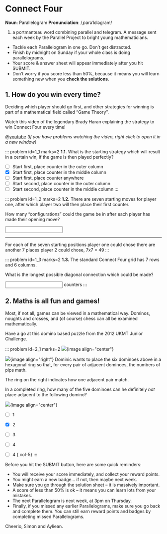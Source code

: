# Connect Four

<div class="dictionary">

__Noun__: Parallelogram
__Pronunciation__: /ˌparəˈlɛləɡram/

1. a portmanteau word combining parallel and telegram. A message sent each
week by the Parallel Project to bright young mathematicians.

</div>

*	Tackle each Parallelogram in one go. Don’t get distracted.
*	Finish by midnight on Sunday if your whole class is doing parallelograms.
*	Your score & answer sheet will appear immediately after you hit SUBMIT.
*	Don’t worry if you score less than 50%, because it means you will learn something new when you __check the solutions__.


## 1. How do you win every time?

Deciding which player should go first, and other strategies for winning is part of a mathematical field called “Game Theory”.

Watch this video of the legendary Brady Haran explaining the strategy to win Connect Four every time!

@[youtube](watch?v=yDWPi1pZ0Po?rel=0) _(If you have problems watching the video, right click to open it in a new window)_

::: problem id=1_1 marks=2
__1.1.__ What is the starting strategy which will result in a certain win, if the game is then played perfectly?

* [ ] Start first, place counter in the outer column
* [x] Start first, place counter in the middle column
* [ ] Start first, place counter anywhere
* [ ] Start second, place counter in the outer column
* [ ] Start second, place counter in the middle column
:::

::: problem id=1_2 marks=2
__1.2.__ There are seven starting moves for player one, after which player two will then place their first counter.  

How many “configurations” could the game be in after each player has made their opening move?

<input type="number" solution="49"/>

---

For each of the seven starting positions player one could chose there are another 7 places player 2 could chose, 7x7 = 49
:::

::: problem id=1_3 marks=2
__1.3.__ The standard Connect Four grid has 7 rows and 6 columns.  

What is the longest possible diagonal connection which could be made?

<input type="number" solution="6"/> counters
:::


## 2. Maths is all fun and games!

Most, if not all, games can be viewed in a mathematical way. Dominos, noughts and crosses, and (of course) chess can all be examined mathematically.

Have a go at this domino based puzzle from the 2012 UKMT Junior Challenge.

::: problem id=2_1 marks=2
![](/resources/6-07-connect-four/1-dominoes-list.png){image align="center"}

![](/resources/6-07-connect-four/1-dominoes-example.png){image align="right"}
Dominic wants to place the six dominoes above in a hexagonal ring so that, for every pair of adjacent dominoes, the numbers of pips math.  

The ring on the right indicates how one adjacent pair match.  

In a completed ring, how many of the five dominoes can he definitely _not_ place adjacent to the following domino?  

![](/resources/6-07-connect-four/1-dominoes-question.png){image align="center"}

* [ ] 1
* [x] 2
* [ ] 3
* [ ] 4
* [ ] 4
{.col-5}
:::


Before you hit the SUBMIT button, here are some quick reminders:

*	You will receive your score immediately, and collect your reward points.
*	You might earn a new badge... if not, then maybe next week.
*	Make sure you go through the solution sheet – it is massively important.
*	A score of less than 50% is ok – it means you can learn lots from your mistakes.
*	The next Parallelogram is next week, at 3pm on Thursday.
*	Finally, if you missed any earlier Parallelograms, make sure you go back and complete them. You can still earn reward points and badges by completing missed Parallelograms.

Cheerio,
Simon and Ayliean.
